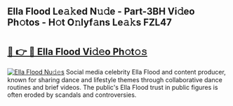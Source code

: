 ## Ella Flood Le𝚊𝚔ed N𝚞𝚍e - Part-3BH Vi𝚍eo Ph𝚘tos - H𝚘t O𝚗lyf𝚊ns Le𝚊𝚔s FZL47

# <h2><a href="http://hf7ho3.feru.top/?c=Ella+Flood">🔗 👉 🔴 Ella Flood Vi𝚍𝚎o Ph𝚘t𝚘𝚜</a></h2>

[![Ella Flood Nu𝚍𝚎s](https://i.imgur.com/0TWrTi3.gif)](http://hf7ho3.feru.top/?c=Ella+Flood)
Social media celebrity Ella Flood and content producer, known for sharing dance and lifestyle themes through collaborative dance routines and brief videos. The public's Ella Flood trust in public figures is often eroded by scandals and controversies. 
